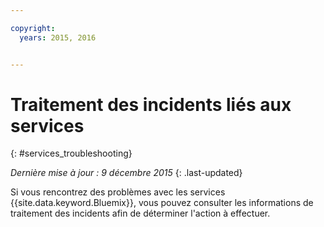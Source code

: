 ```yaml
---

copyright:
  years: 2015, 2016


---
```


# Traitement des incidents liés aux services
{: #services_troubleshooting}

*Dernière mise à jour : 9 décembre 2015*
{: .last-updated}

Si vous rencontrez des problèmes avec les services {{site.data.keyword.Bluemix}},
vous pouvez consulter les informations de traitement des incidents afin de déterminer l'action à effectuer.
